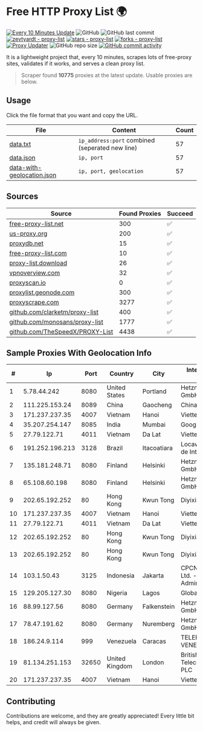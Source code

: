
# Free HTTP Proxy List 🌍

[![Every 10 Minutes Update](https://github.com/mertguvencli/http-proxy-list/actions/workflows/main.yml/badge.svg?branch=main)](https://github.com/mertguvencli/http-proxy-list/actions/workflows/main.yml)
![GitHub](https://img.shields.io/github/license/mertguvencli/http-proxy-list)
![GitHub last commit](https://img.shields.io/github/last-commit/mertguvencli/http-proxy-list)
[![zevtyardt - proxy-list](https://img.shields.io/static/v1?label=zevtyardt&message=proxy-list&color=blue&logo=github)](https://github.com/zevtyardt/proxy-list "Go to GitHub repo")
[![stars - proxy-list](https://img.shields.io/github/stars/zevtyardt/proxy-list?style=social)](https://github.com/zevtyardt/proxy-list)
[![forks - proxy-list](https://img.shields.io/github/forks/zevtyardt/proxy-list?style=social)](https://github.com/zevtyardt/proxy-list)
[![Proxy Updater](https://github.com/zevtyardt/proxy-list/workflows/Proxy%20Updater/badge.svg)](https://github.com/zevtyardt/proxy-list/actions?query=workflow:"Proxy+Updater")
![GitHub repo size](https://img.shields.io/github/repo-size/zevtyardt/proxy-list)
[![GitHub commit activity](https://img.shields.io/github/commit-activity/m/zevtyardt/proxy-list?logo=commits)](https://github.com/zevtyardt/proxy-list/commits/main)

It is a lightweight project that, every 10 minutes, scrapes lots of free-proxy sites, validates if it works, and serves a clean proxy list.

> Scraper found **10775** proxies at the latest update. Usable proxies are below.

## Usage

Click the file format that you want and copy the URL.

|File|Content|Count|
|----|-------|-----|
|[data.txt](https://raw.githubusercontent.com/mertguvencli/http-proxy-list/main/proxy-list/data.txt)|`ip_address:port` combined (seperated new line)|57|
|[data.json](https://raw.githubusercontent.com/mertguvencli/http-proxy-list/main/proxy-list/data.json)|`ip, port`|57|
|[data-with-geolocation.json](https://raw.githubusercontent.com/mertguvencli/http-proxy-list/main/proxy-list/data-with-geolocation.json)|`ip, port, geolocation`|57|

## Sources

|Source|Found Proxies|Succeed|
|------|-------------|-------|
|[free-proxy-list.net](https://free-proxy-list.net)|300|✅|
|[us-proxy.org](https://www.us-proxy.org)|200|✅|
|[proxydb.net](http://proxydb.net)|15|✅|
|[free-proxy-list.com](https://free-proxy-list.com/?page=&port=&type%5B%5D=http&type%5B%5D=https&up_time=0&search=Search)|10|✅|
|[proxy-list.download](https://www.proxy-list.download/HTTP)|26|✅|
|[vpnoverview.com](https://vpnoverview.com/privacy/anonymous-browsing/free-proxy-servers)|32|✅|
|[proxyscan.io](https://www.proxyscan.io)|0|✅|
|[proxylist.geonode.com](https://proxylist.geonode.com/api/proxy-list?limit=300&page=1&sort_by=lastChecked&sort_type=desc&protocols=http,https)|300|✅|
|[proxyscrape.com](https://api.proxyscrape.com/v2/?request=displayproxies&protocol=http&timeout=10000&country=all&ssl=all&anonymity=all)|3277|✅|
|[github.com/clarketm/proxy-list](https://raw.githubusercontent.com/clarketm/proxy-list/master/proxy-list-raw.txt)|400|✅|
|[github.com/monosans/proxy-list](https://raw.githubusercontent.com/monosans/proxy-list/main/proxies/http.txt)|1777|✅|
|[github.com/TheSpeedX/PROXY-List](https://raw.githubusercontent.com/TheSpeedX/PROXY-List/master/http.txt)|4438|✅|


## Sample Proxies With Geolocation Info

|#|Ip|Port|Country|City|Internet Service Provider|
|-|--|----|-------|----|-------------------------|
|1|5.78.44.242|8080|United States|Portland|Hetzner Online GmbH|
|2|111.225.153.24|8089|China|Gaocheng|Chinanet|
|3|171.237.237.35|4007|Vietnam|Hanoi|Viettel Corporation|
|4|35.207.254.147|8085|India|Mumbai|Google LLC|
|5|27.79.122.71|4011|Vietnam|Da Lat|Viettel Corporation|
|6|191.252.196.213|3128|Brazil|Itacoatiara|Locaweb Serviços de Internet S/A|
|7|135.181.248.71|8080|Finland|Helsinki|Hetzner Online GmbH|
|8|65.108.60.198|8080|Finland|Helsinki|Hetzner Online GmbH|
|9|202.65.192.252|80|Hong Kong|Kwun Tong|Diyixian.com Limited|
|10|171.237.237.35|4007|Vietnam|Hanoi|Viettel Corporation|
|11|27.79.122.71|4011|Vietnam|Da Lat|Viettel Corporation|
|12|202.65.192.252|80|Hong Kong|Kwun Tong|Diyixian.com Limited|
|13|202.65.192.252|80|Hong Kong|Kwun Tong|Diyixian.com Limited|
|14|103.1.50.43|3125|Indonesia|Jakarta|CPCNet Hong Kong Ltd. - IP Administrator|
|15|129.205.127.30|8080|Nigeria|Lagos|Globacom Limited|
|16|88.99.127.56|8080|Germany|Falkenstein|Hetzner Online GmbH|
|17|78.47.191.62|8080|Germany|Nuremberg|Hetzner Online GmbH|
|18|186.24.9.114|999|Venezuela|Caracas|TELEFONICA VENEZOLANA, C.A.|
|19|81.134.251.153|32650|United Kingdom|London|British Telecommunications PLC|
|20|171.237.237.35|4007|Vietnam|Hanoi|Viettel Corporation|



## Contributing

Contributions are welcome, and they are greatly appreciated! Every
little bit helps, and credit will always be given.

